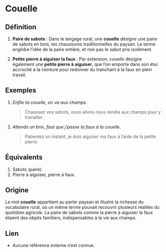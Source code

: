 # Couelle

## Définition

1. **Paire de sabots** : Dans le langage rural, une **couelle** désigne une paire de sabots en bois, les chaussures traditionnelles du paysan. Le terme englobe l’idée de la paire entière, et non pas le sabot pris isolément.

2. **Petite pierre à aiguiser la faux** : Par extension, *couelle* désigne également une **petite pierre à aiguiser**, que l’on emporte dans son étui accroché à la ceinture pour redonner du tranchant à la faux en plein travail.

## Exemples

1. _Enfile ta couelle, on va aux champs._
   > Chaussez vos sabots, nous allons nous rendre aux champs pour y travailler.

2. _Attends un brin, faut que j’passe la faux à la couelle._
   > Patientez un instant, je dois aiguiser ma faux à l’aide de la petite pierre.

## Équivalents

1. Sabots (paire).
2. Pierre à aiguiser, pierre à faux.

## Origine

Le mot **couelle** appartient au parler paysan et illustre la richesse du vocabulaire rural, où un même terme pouvait recouvrir plusieurs réalités du quotidien agricole. La paire de sabots comme la pierre à aiguiser la faux étaient des objets familiers, indispensables à la vie aux champs.

## Lien

* Aucune référence externe n’est connue.
